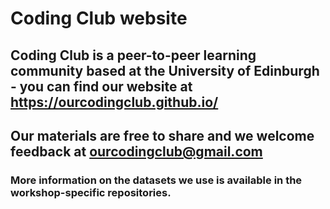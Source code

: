 # Coding Club website

## Coding Club is a peer-to-peer learning community based at the University of Edinburgh - you can find our website at https://ourcodingclub.github.io/

## Our materials are free to share and we welcome feedback at ourcodingclub@gmail.com

### More information on the datasets we use is available in the workshop-specific repositories.
